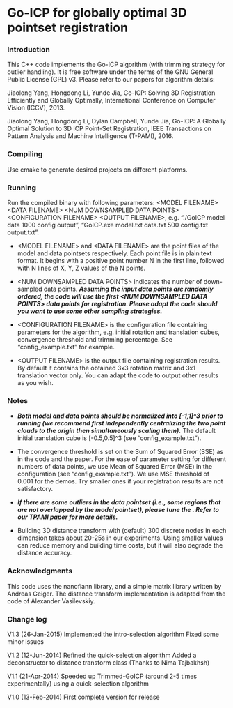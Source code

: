 # Go-ICP for globally optimal 3D pointset registration

### Introduction

This C++ code implements the Go-ICP algorithm (with trimming strategy for outlier handling). It is free software under the terms of the GNU General Public License (GPL) v3. Please refer to our papers for algorithm details:

Jiaolong Yang, Hongdong Li, Yunde Jia, Go-ICP: Solving 3D Registration Efficiently and
Globally Optimally, International Conference on Computer Vision (ICCV), 2013.

Jiaolong Yang, Hongdong Li, Dylan Campbell, Yunde Jia, Go-ICP: A Globally Optimal Solution to 3D ICP Point-Set Registration, IEEE Transactions on Pattern Analysis and Machine Intelligence (T-PAMI), 2016.


### Compiling

Use cmake to generate desired projects on different platforms.

### Running

Run the compiled binary with following parameters: \<MODEL FILENAME\> \<DATA FILENAME\> \<NUM DOWNSAMPLED DATA POINTS\> \<CONFIGURATION FILENAME\> \<OUTPUT FILENAME\>, e.g. “./GoICP model data 1000 config output”, “GoICP.exe model.txt data.txt
500 config.txt output.txt”.

* \<MODEL FILENAME\> and \<DATA FILENAME\> are the point files of the model and data pointsets respectively. Each point file is in plain text format. It begins with a positive point number N in the first line, followed with N lines of X, Y, Z values of the N points.

* \<NUM DOWNSAMPLED DATA POINTS\> indicates the number of down-sampled data points. ___Assuming the input data points are randomly ordered, the code will use the first \<NUM DOWNSAMPLED DATA POINTS\> data points for registration. Please adapt the code should you want to use some other sampling strategies.___

* \<CONFIGURATION FILENAME\> is the configuration file containing parameters for the algorithm, e.g. initial rotation and translation cubes, convergence threshold and trimming percentage. See “config_example.txt” for example.
  
* \<OUTPUT FILENAME\> is the output file containing registration results. By default it contains the obtained 3x3 rotation matrix and 3x1 translation vector only. You can adapt the code to output other results as you wish.

### Notes

* ___Both model and data points should be normalized into \[-1,1\]^3 prior to running (we recommend first independently centralizing the two point clouds to the origin then simultaneously scaling them).___ The default initial translation cube is \[-0.5,0.5\]^3 (see “config_example.txt”).

* The convergence threshold is set on the Sum of Squared Error (SSE) as in the code and the paper. For the ease of parameter setting for different numbers of data points, we use Mean of Squared Error (MSE) in the configuration (see “config_example.txt”). We use MSE threshold of 0.001 for the demos. Try smaller ones if your registration results are not satisfactory.

* ___If there are some outliers in the data pointset (i.e., some regions that are not overlapped by the model pointset), please tune the . Refer to our TPAMI paper for more details.___

* Building 3D distance transform with (default) 300 discrete nodes in each dimension takes about 20-25s in our experiments. Using smaller values can reduce memory and building time costs, but it will also degrade the distance accuracy.

### Acknowledgments

This code uses the nanoflann library, and a simple matrix library written by Andreas Geiger. The distance transform implementation is adapted from the code of Alexander Vasilevskiy.


### Change log
V1.3 (26-Jan-2015)
Implemented the intro-selection algorithm
Fixed some minor issues

V1.2 (12-Jun-2014)
Refined the quick-selection algorithm
Added a deconstructor to distance transform class (Thanks to Nima Tajbakhsh)

V1.1 (21-Apr-2014)
Speeded up Trimmed-GoICP (around 2-5 times experimentally) using a quick-selection algorithm

V1.0 (13-Feb-2014)
First complete version for release

